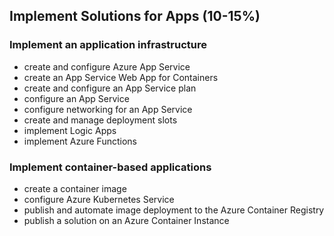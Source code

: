 ## Implement Solutions for Apps (10-15%)

### Implement an application infrastructure

- create and configure Azure App Service
- create an App Service Web App for Containers
- create and configure an App Service plan
- configure an App Service
- configure networking for an App Service
- create and manage deployment slots
- implement Logic Apps
- implement Azure Functions

### Implement container-based applications

- create a container image
- configure Azure Kubernetes Service
- publish and automate image deployment to the Azure Container Registry
- publish a solution on an Azure Container Instance
